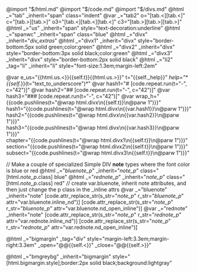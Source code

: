 @import "$/html.md"
@import "$/code.md"
@import "$/divs.md"
@html _="tab" _inherit="span" class="indent"
@var _="tab2" o="[tab.<][tab.<]" c="[tab.>][tab.>]" o3="[tab.<][tab.<][tab.<]"  c3="[tab.>][tab.>][tab.>]"
@html _="us" _inherit="span" style="text-decoration:underline"
@html _="spanwc" _inherit="span" class="blue"
@html _="divx" _inherit="_div_extras_"
@html _="divx1" _inherit="divx" style="border-bottom:5px solid green;color:green"
@html _="divx2" _inherit="divx" style="border-bottom:3px solid black;color:green"
@html _="divx3" _inherit="divx" style="border-bottom:2px solid black"
@html _="li2" _tag="li" _inherit="li" style="font-size:1.3em;margin-left:2em"

@var e_us="{{html.us.<}}{{self.t}}{{html.us.>}}" t="{{self._help}}" _help="*{{self._}}(t=\"text_to_underscore\")*"
@var hash1="# [code.repeat.run(t=\"-\", c=\"42\")]"
@var hash2="## [code.repeat.run(t=\"-\", c=\"42\")]"
@var hash3="### [code.repeat.run(t=\"-\", c=\"42\")]"
@var wrap_h="{{code.pushlines(t=\"@wrap html.divx\n{{self.t}}\n@parw 1\")}}"\
    hash1="{{code.pushlines(t=\"@wrap html.divx\n{{var.hash1}}\n@parw 1\")}}"\
    hash2="{{code.pushlines(t=\"@wrap html.divx\n{{var.hash2}}\n@parw 1\")}}"\
    hash3="{{code.pushlines(t=\"@wrap html.divx\n{{var.hash3}}\n@parw 1\")}}"\
    chapter="{{code.pushlines(t=\"@wrap html.divx1\n{{self.t}}\n@parw 1\")}}"\
    section="{{code.pushlines(t=\"@wrap html.divx2\n{{self.t}}\n@parw 1\")}}"\
    subsect="{{code.pushlines(t=\"@wrap html.divx3\n{{self.t}}\n@parw 1\")}}"

// Make a couple of specialized Simple DIV **note** types where the font color is blue or red
@html _="_bluenote_p_" _inherit="_note_p_" class="[html._note_p_.class] blue"
@html _="_rednote_p_" _inherit="_note_p_" class="[html._note_p_.class] red"
// create var.bluenote, inherit note attributes, and then just change the p class in the _inline attrs
@var _="bluenote" _inherit="note"
[code.attr_replace_str(s_str="_note_p_" r_str="_bluenote_p_" attr="var.bluenote.inline_nd")]
[code.attr_replace_str(s_str="_note_p_" r_str="_bluenote_p_" attr="var.bluenote.nd_open_inline")]
@var _="rednote" _inherit="note"
[code.attr_replace_str(s_str="_note_p_" r_str="_rednote_p_" attr="var.rednote.inline_nd")]
[code.attr_replace_str(s_str="_note_p_" r_str="_rednote_p_" attr="var.rednote.nd_open_inline")]

@html _="bigmargin" _tag="div" style="margin-left:3.3em;margin-right:3.3em" _open="@@{{self.<}}" _close="@@{{self.>}}"

@html _="bmgreybg" _inherit="bigmargin" style="[html.bigmargin.style];border:2px solid black;background:lightgray"


